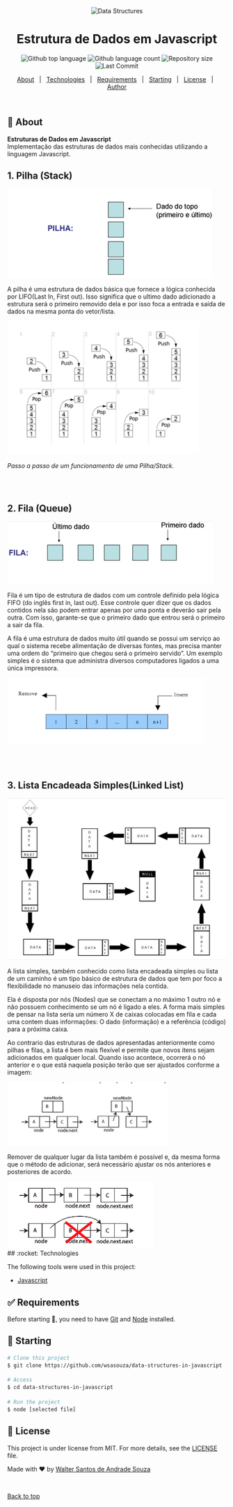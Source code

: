 <div align="center" id="top"> 
  <img src="./.github/app.gif" alt="Data Structures" />    
</div>

<h1 align="center">Estrutura de Dados em Javascript</h1>

<p align="center">
  <img alt="Github top language" src="https://img.shields.io/github/languages/top/wsasouza/data-structures-in-javascript?color=FAE703">

  <img alt="Github language count" src="https://img.shields.io/github/languages/count/wsasouza/data-structures-in-javascript?color=FAE703">

  <img alt="Repository size" src="https://img.shields.io/github/repo-size/wsasouza/data-structures-in-javascript?color=FAE703">

  <img alt="Last Commit" src="https://img.shields.io/github/last-commit/wsasouza/data-structures-in-javascript?color=FAE703">
  
</p>

<p align="center">
  <a href="#dart-about">About</a> &#xa0; | &#xa0; 
  <a href="#rocket-technologies">Technologies</a> &#xa0; | &#xa0;
  <a href="#white_check_mark-requirements">Requirements</a> &#xa0; | &#xa0;
  <a href="#checkered_flag-starting">Starting</a> &#xa0; | &#xa0;
  <a href="#memo-license">License</a> &#xa0; | &#xa0;
  <a href="https://github.com/wsasouza" target="_blank">Author</a>
</p>

<br>

## :dart: About

**Estruturas de Dados em Javascript**<br>
Implementação das estruturas de dados mais conhecidas utilizando a linguagem Javascript.

## 1. Pilha (Stack)

<div align="left"> 
  <img src="./src/assets/pilha-01.png" alt="Pilha" />    
</div>

A pilha é uma estrutura de dados básica que fornece a lógica conhecida por LIFO(Last In, First out). Isso significa que o ultimo dado adicionado a estrutura será o primeiro removido dela e por isso foca a entrada e saída de dados na mesma ponta do vetor/lista.

<div align="left"> 
  <img src="./src/assets/pilha-02.png" alt="Pilha" />  
  <p><i>Passo a passo de um funcionamento de uma Pilha/Stack.</i></p>  
</div>

<br><br>

## 2. Fila (Queue)

<div align="left"> 
  <img src="./src/assets/fila-01.png" alt="Fila" />     
</div>

Fila é um tipo de estrutura de dados com um controle definido pela lógica FIFO (do inglês first in, last out). Esse controle quer dizer que os dados contidos nela são podem entrar apenas por uma ponta e deverão sair pela outra. Com isso, garante-se que o primeiro dado que entrou será o primeiro a sair da fila.

A fila é uma estrutura de dados muito útil quando se possui um serviço ao qual o sistema recebe alimentação de diversas fontes, mas precisa manter uma ordem do “primeiro que chegou será o primeiro servido”. Um exemplo simples é o sistema que administra diversos computadores ligados a uma única impressora.

<div align="left"> 
  <img src="./src/assets/fila-02.png" alt="Fila" />     
</div>

<br><br>

## 3. Lista Encadeada Simples(Linked List)

<div align="left"> 
  <img src="./src/assets/linkedList-01.png" alt="Linked List" />     
</div>

A lista simples, também conhecido como lista encadeada simples ou lista de um caminho é um tipo básico de estrutura de dados que tem por foco a flexibilidade no manuseio das informações nela contida.

Ela é disposta por nós (Nodes) que se conectam a no máximo 1 outro nó e não possuem conhecimento se um nó é ligado a eles. A forma mais simples de pensar na lista seria um número X de caixas colocadas em fila e cada uma contem duas informações: O dado (informação) e a referência (código) para a próxima caixa.

Ao contrario das estruturas de dados apresentadas anteriormente como pilhas e filas, a lista é bem mais flexível e permite que novos itens sejam adicionados em qualquer local. Quando isso acontece, ocorrerá o nó anterior e o que está naquela posição terão que ser ajustados conforme a imagem:

<div align="left"> 
  <img src="./src/assets/linkedList-02.png" alt="Linked List" />     
</div>

Remover de qualquer lugar da lista também é possível e, da mesma forma que o método de adicionar, será necessário ajustar os nós anteriores e posteriores de acordo.

<div align="left"> 
  <img src="./src/assets/linkedList-03.png" alt="Linked List" />     
</div>
## :rocket: Technologies

The following tools were used in this project:

- [Javascript](https://www.javascript.com/)

## :white_check_mark: Requirements

Before starting :checkered_flag:, you need to have [Git](https://git-scm.com) and [Node](https://nodejs.org/en/) installed.

## :checkered_flag: Starting

```bash
# Clone this project
$ git clone https://github.com/wsasouza/data-structures-in-javascript

# Access
$ cd data-structures-in-javascript

# Run the project
$ node [selected file]

```

## :memo: License

This project is under license from MIT. For more details, see the [LICENSE](LICENSE.md) file.

Made with :heart: by <a href="https://github.com/wsasouza" target="_blank">Walter Santos de Andrade Souza</a>

&#xa0;

<a href="#top">Back to top</a>

